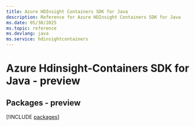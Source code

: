 ```yaml
---
title: Azure HDInsight Containers SDK for Java
description: Reference for Azure HDInsight Containers SDK for Java
ms.date: 05/30/2025
ms.topic: reference
ms.devlang: java
ms.service: hdinsightcontainers
---
```

# Azure Hdinsight-Containers SDK for Java - preview
## Packages - preview
[!INCLUDE [packages](hdinsight-containers-index.md)]